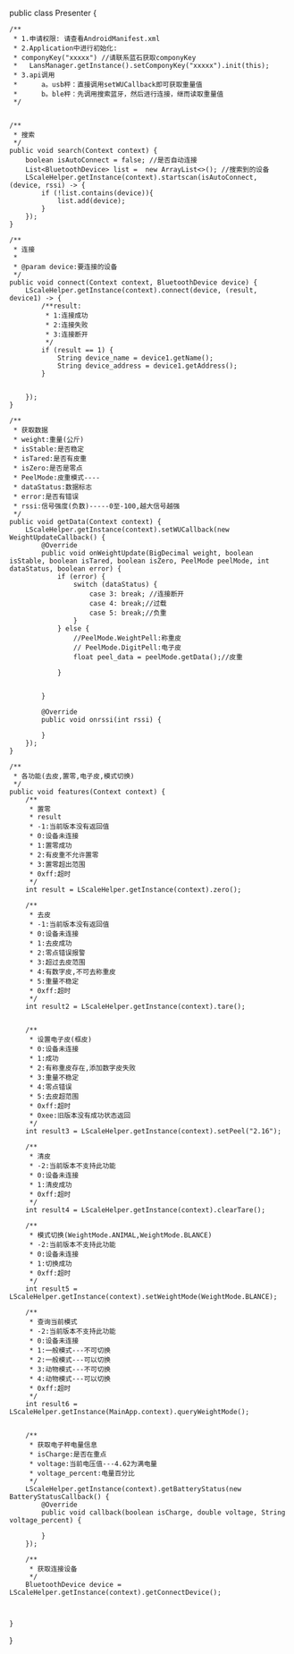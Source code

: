public class Presenter {

    /**
     * 1.申请权限: 请查看AndroidManifest.xml
     * 2.Application中进行初始化:
     * componyKey("xxxxx") //请联系蓝石获取componyKey
     *   LansManager.getInstance().setComponyKey("xxxxx").init(this);
     * 3.api调用
     *      a。usb秤：直接调用setWUCallback即可获取重量值
     *      b。ble秤：先调用搜索蓝牙，然后进行连接，继而读取重量值
     */
    

    /**
     * 搜索
     */
    public void search(Context context) {
        boolean isAutoConnect = false; //是否自动连接
        List<BluetoothDevice> list =  new ArrayList<>(); //搜索到的设备
        LScaleHelper.getInstance(context).startscan(isAutoConnect, (device, rssi) -> {
            if (!list.contains(device)){
                list.add(device);
            }
        });
    }

    /**
     * 连接
     *
     * @param device:要连接的设备
     */
    public void connect(Context context, BluetoothDevice device) {
        LScaleHelper.getInstance(context).connect(device, (result, device1) -> {
            /**result:
             * 1:连接成功
             * 2:连接失败
             * 3:连接断开
             */
            if (result == 1) {
                String device_name = device1.getName();
                String device_address = device1.getAddress();
            }


        });
    }

    /**
     * 获取数据
     * weight:重量(公斤)
     * isStable:是否稳定
     * isTared:是否有皮重
     * isZero:是否是零点
     * PeelMode:皮重模式----
     * dataStatus:数据标志
     * error:是否有错误
     * rssi:信号强度(负数)-----0至-100,越大信号越强
     */
    public void getData(Context context) {
        LScaleHelper.getInstance(context).setWUCallback(new WeightUpdateCallback() {
            @Override
            public void onWeightUpdate(BigDecimal weight, boolean isStable, boolean isTared, boolean isZero, PeelMode peelMode, int dataStatus, boolean error) {
                if (error) {
                    switch (dataStatus) {
                        case 3: break; //连接断开
                        case 4: break;//过载
                        case 5: break;//负重
                    }
                } else {
                    //PeelMode.WeightPell:称重皮
                    // PeelMode.DigitPell:电子皮
                    float peel_data = peelMode.getData();//皮重

                }


            }

            @Override
            public void onrssi(int rssi) {

            }
        });
    }

    /**
     * 各功能(去皮,置零,电子皮,模式切换)
     */
    public void features(Context context) {
        /**
         * 置零
         * result
         * -1:当前版本没有返回值
         * 0:设备未连接
         * 1:置零成功
         * 2:有皮重不允许置零
         * 3:置零超出范围
         * 0xff:超时
         */
        int result = LScaleHelper.getInstance(context).zero();

        /**
         * 去皮
         * -1:当前版本没有返回值
         * 0:设备未连接
         * 1:去皮成功
         * 2:零点错误报警
         * 3:超过去皮范围
         * 4:有数字皮,不可去称重皮
         * 5:重量不稳定
         * 0xff:超时
         */
        int result2 = LScaleHelper.getInstance(context).tare();


        /**
         * 设置电子皮(框皮)
         * 0:设备未连接
         * 1:成功
         * 2:有称重皮存在,添加数字皮失败
         * 3:重量不稳定
         * 4:零点错误
         * 5:去皮超范围
         * 0xff:超时
         * 0xee:旧版本没有成功状态返回
         */
        int result3 = LScaleHelper.getInstance(context).setPeel("2.16");

        /**
         * 清皮
         * -2:当前版本不支持此功能
         * 0:设备未连接
         * 1:清皮成功
         * 0xff:超时
         */
        int result4 = LScaleHelper.getInstance(context).clearTare();

        /**
         * 模式切换(WeightMode.ANIMAL,WeightMode.BLANCE)
         * -2:当前版本不支持此功能
         * 0:设备未连接
         * 1:切换成功
         * 0xff:超时
         */
        int result5 = LScaleHelper.getInstance(context).setWeightMode(WeightMode.BLANCE);

        /**
         * 查询当前模式
         * -2:当前版本不支持此功能
         * 0:设备未连接
         * 1:一般模式---不可切换
         * 2:一般模式---可以切换
         * 3:动物模式---不可切换
         * 4:动物模式---可以切换
         * 0xff:超时
         */
        int result6 = LScaleHelper.getInstance(MainApp.context).queryWeightMode();


        /**
         * 获取电子秤电量信息
         * isCharge:是否在重点
         * voltage:当前电压值---4.62为满电量
         * voltage_percent:电量百分比
         */
        LScaleHelper.getInstance(context).getBatteryStatus(new BatteryStatusCallback() {
            @Override
            public void callback(boolean isCharge, double voltage, String voltage_percent) {

            }
        });

        /**
         * 获取连接设备
         */
        BluetoothDevice device = LScaleHelper.getInstance(context).getConnectDevice();



    }


}




























